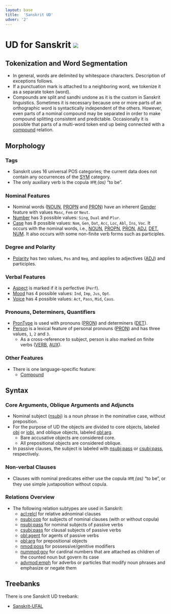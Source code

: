 ```yaml
---
layout: base
title:  'Sanskrit UD'
udver: '2'
---
```


<!-- Inspired by an old proposal for language-specific documentation here: http://universaldependencies.org/v2/minimaldoc.html
     If we agree on a scheme like this, the old proposal should be updated and made visible in the “How to Contribute” section;
     right now it is probably not linked from anywhere. -->

# UD for Sanskrit <span class="flagspan"><img class="flag" src="../../flags/svg/IN.svg" /></span>

## Tokenization and Word Segmentation

* In general, words are delimited by whitespace characters. Description of exceptions follows.
* If a punctuation mark is attached to a neighboring word, we tokenize it as a separate token (word).
* Compounds are split and sandhi undone as it is the custom in Sanskrit linguistics.
  Sometimes it is necessary because one or more parts of an orthographic word is syntactically independent of the others.
  However, even parts of a nominal compound may be separated in order to make compound splitting consistent and predictable.
  Occasionally it is possible that parts of a multi-word token end up being connected with a [compound]() relation.

## Morphology

### Tags

* Sanskrit uses 16 universal POS categories;
  the current data does not contain any occurrences of the [SYM]() category.
* The only auxiliary verb is the copula अस् _(as)_ “to be”.

### Nominal Features

* Nominal words ([NOUN](), [PROPN]() and [PRON]()) have an inherent [Gender]() feature with values `Masc`, `Fem` or `Neut`.
* [Number]() has 3 possible values: `Sing`, `Dual` and `Plur`.
* [Case]() has 8 possible values: `Nom`, `Gen`, `Dat`, `Acc`, `Loc`, `Abl`, `Ins`, `Voc`.
  It occurs with the nominal words, i.e., [NOUN](), [PROPN](), [PRON](), [ADJ](), [DET](), [NUM]().
  It also occurs with some non-finite verb forms such as participles.

### Degree and Polarity

* [Polarity]() has two values, `Pos` and `Neg`, and applies to adjectives ([ADJ]()) and participles.

### Verbal Features

* [Aspect]() is marked if it is perfective (`Perf`).
* [Mood]() has 4 possible values: `Ind`, `Imp`, `Jus`, `Opt`.
* [Voice]() has 4 possible values: `Act`, `Pass`, `Mid`, `Caus`.

### Pronouns, Determiners, Quantifiers

* [PronType]() is used with pronouns ([PRON]()) and determiners ([DET]()).
* [Person]() is a lexical feature of personal pronouns ([PRON]()) and has three values, `1`, `2` and `3`.
  * As a cross-reference to subject, person is also marked on finite verbs ([VERB](), [AUX]()).

### Other Features

* There is one language-specific feature:
  * [Compound]()

## Syntax

### Core Arguments, Oblique Arguments and Adjuncts

* Nominal subject ([nsubj]()) is a noun phrase in the nominative case, without preposition.
* For the purpose of UD the objects are divided to core objects, labeled [obj]() or [iobj](),
  and oblique objects, labeled [obl:arg]().
  * Bare accusative objects are considered core.
  * All prepositional objects are considered oblique.
* In passive clauses, the subject is labeled with [nsubj:pass]() or [csubj:pass](), respectively.

### Non-verbal Clauses

* Clauses with nominal predicates either use the copula अस् _(as)_ “to be”,
  or they use simple juxtaposition without copula.

### Relations Overview

* The following relation subtypes are used in Sanskrit:
  * [acl:relcl]() for relative adnominal clauses
  * [nsubj:cop]() for subjects of nominal clauses (with or without copula)
  * [nsubj:pass]() for nominal subjects of passive verbs
  * [csubj:pass]() for clausal subjects of passive verbs
  * [obl:agent]() for agents of passive verbs
  * [obl:arg]() for prepositional objects
  * [nmod:poss]() for possessive/genitive modifiers
  * [nummod:gov]() for cardinal numbers that are attached as children of the counted noun but govern its case
  * [advmod:emph]() for adverbs or particles that modify noun phrases and emphasize or negate them

## Treebanks

There is one Sanskrit UD treebank:

  * [Sanskrit-UFAL](../treebanks/sa_ufal/index.html)
